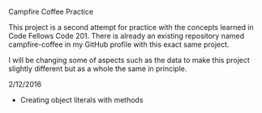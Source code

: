 Campfire Coffee Practice

This project is a second attempt for practice with the concepts learned in Code Fellows Code 201. There is already an existing repository named campfire-coffee in my GitHub profile with this exact same project.  

I will be changing some of aspects such as the data to make this project slightly different but as a whole the same in principle.

2/12/2016
- Creating object literals with methods
